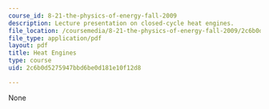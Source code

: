 ```yaml
---
course_id: 8-21-the-physics-of-energy-fall-2009
description: Lecture presentation on closed-cycle heat engines.
file_location: /coursemedia/8-21-the-physics-of-energy-fall-2009/2c6b0d5275947bbd6be0d181e10f12d8_MIT8_21s09_lec09.pdf
file_type: application/pdf
layout: pdf
title: Heat Engines
type: course
uid: 2c6b0d5275947bbd6be0d181e10f12d8

---
```

None